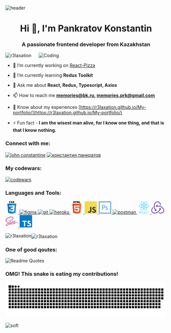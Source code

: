 ![header](https://capsule-render.vercel.app/api?type=waving&color=gradient&height=256&section=header&text=Hello%20World!&fontSize=75&animation=fadeIn&fontAlignY=38&desc=Welcome%20to%20my%20GitHub%20profile!%20Put%20stars,%20fork%20and%20contribute!&descAlignY=51&descAlign=62)

<h1 align="center">Hi 👋, I'm Pankratov Konstantin</h1>
<h3 align="center">A passionate frontend developer from Kazakhstan</h3>


<img align="right" alt="Coding" width="400" src="https://camo.githubusercontent.com/5ddf73ad3a205111cf8c686f687fc216c2946a75005718c8da5b837ad9de78c9/68747470733a2f2f7468756d62732e6766796361742e636f6d2f4576696c4e657874446576696c666973682d736d616c6c2e676966">

<p align="left"> <img src="https://komarev.com/ghpvc/?username=r3laxation&label=Profile%20views&color=0e75b6&style=flat" alt="r3laxation" /> </p>

- 🔭 I’m currently working on [React-Pizza](https://github.com/R3laxation/React-Pizza)

- 🌱 I’m currently learning **Redux Toolkit**

- 💬 Ask me about **React, Redux, Typescript, Axios**

- 📫 How to reach me **memories@bk.ru, memories.prk@gmail.com**

- 📄 Know about my experiences [https://r3laxation.github.io/My-portfolio/](https://r3laxation.github.io/My-portfolio/)

- ⚡ Fun fact -  **I am the wisest man alive, for I know one thing, and that is that I know nothing.**

<h3 align="left">Connect with me:</h3>
<p align="left">
<a href="https://linkedin.com/in/konstantin-pankratov" target="blank"><img align="center" src="https://raw.githubusercontent.com/rahuldkjain/github-profile-readme-generator/master/src/images/icons/Social/linked-in-alt.svg" alt="john constantine" height="30" width="40" /></a>
<a href="https://fb.com/константин панкратов" target="blank"><img align="center" src="https://raw.githubusercontent.com/rahuldkjain/github-profile-readme-generator/master/src/images/icons/Social/facebook.svg" alt="константин панкратов" height="30" width="40" /></a>
</p>

<h3 align="left">My codewars:</h3>

[![codewars](https://www.codewars.com/users/JohnConstantine/badges/large)](https://www.codewars.com/users/JohnConstantine) 

<h3 align="left">Languages and Tools:</h3>
<p align="left"> <a href="https://www.w3schools.com/css/" target="_blank" rel="noreferrer"> <img src="https://raw.githubusercontent.com/devicons/devicon/master/icons/css3/css3-original-wordmark.svg" alt="css3" width="40" height="40"/> </a> <a href="https://www.figma.com/" target="_blank" rel="noreferrer"> <img src="https://www.vectorlogo.zone/logos/figma/figma-icon.svg" alt="figma" width="40" height="40"/> </a> <a href="https://git-scm.com/" target="_blank" rel="noreferrer"> <img src="https://www.vectorlogo.zone/logos/git-scm/git-scm-icon.svg" alt="git" width="40" height="40"/> </a> <a href="https://heroku.com" target="_blank" rel="noreferrer"> <img src="https://www.vectorlogo.zone/logos/heroku/heroku-icon.svg" alt="heroku" width="40" height="40"/> </a> <a href="https://www.w3.org/html/" target="_blank" rel="noreferrer"> <img src="https://raw.githubusercontent.com/devicons/devicon/master/icons/html5/html5-original-wordmark.svg" alt="html5" width="40" height="40"/> </a> <a href="https://developer.mozilla.org/en-US/docs/Web/JavaScript" target="_blank" rel="noreferrer"> <img src="https://raw.githubusercontent.com/devicons/devicon/master/icons/javascript/javascript-original.svg" alt="javascript" width="40" height="40"/> </a> <a href="https://www.photoshop.com/en" target="_blank" rel="noreferrer"> <img src="https://raw.githubusercontent.com/devicons/devicon/master/icons/photoshop/photoshop-line.svg" alt="photoshop" width="40" height="40"/> </a> <a href="https://postman.com" target="_blank" rel="noreferrer"> <img src="https://www.vectorlogo.zone/logos/getpostman/getpostman-icon.svg" alt="postman" width="40" height="40"/> </a> <a href="https://reactjs.org/" target="_blank" rel="noreferrer"> <img src="https://raw.githubusercontent.com/devicons/devicon/master/icons/react/react-original-wordmark.svg" alt="react" width="40" height="40"/> </a> <a href="https://redux.js.org" target="_blank" rel="noreferrer"> <img src="https://raw.githubusercontent.com/devicons/devicon/master/icons/redux/redux-original.svg" alt="redux" width="40" height="40"/> </a> <a href="https://sass-lang.com" target="_blank" rel="noreferrer"> <img src="https://raw.githubusercontent.com/devicons/devicon/master/icons/sass/sass-original.svg" alt="sass" width="40" height="40"/> </a> <a href="https://www.typescriptlang.org/" target="_blank" rel="noreferrer"> <img src="https://raw.githubusercontent.com/devicons/devicon/master/icons/typescript/typescript-original.svg" alt="typescript" width="40" height="40"/> </a> </p>



<span><img align="left" src="https://github-readme-stats.vercel.app/api/top-langs?username=r3laxation&show_icons=true&locale=en&layout=compact&theme=gruvbox" alt="r3laxation" /><img align="center" src="https://github-readme-stats.vercel.app/api?username=r3laxation&show_icons=true&hide=prs&locale=en&theme=gruvbox" alt="r3laxation" /></span>



<h3 align="left">One of good qoutes:</h3>

![Readme Quotes](https://quotes-github-readme.vercel.app/api?type=horizontal&theme=gruvbox)

<h3 align="left">OMG! This snake is eating my contributions!</h3>

![github contribution grid snake animation](https://raw.githubusercontent.com/R3laxation/R3laxation/11df9ba4c9a55c4ad27dfdf433b75f13a92e3e13/github-contribution-grid-snake.svg#gh-dark-mode-only)


![soft](https://capsule-render.vercel.app/api?type=soft&color=gradient&text=Come%20again!&fontSize=40&animation=twinkling)

